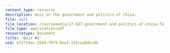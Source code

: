 ```yaml
---
content_type: resource
description: Quiz on the government and politics of China.
file: null
file_location: /coursemedia/17-547-government-and-politics-of-china-fall-2002/6f2729ac25b978f99eaf155caa8dec8b_54702_quiz2.pdf
file_type: application/pdf
resourcetype: Document
title: 'Quiz #2'
uid: 6f2729ac-25b9-78f9-9eaf-155caa8dec8b
---
```


